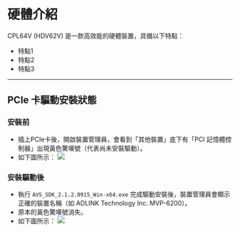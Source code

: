# 硬體介紹

CPL64V (HDV62V) 是一款高效能的硬體裝置，具備以下特點：
- 特點1
- 特點2
- 特點3

---

## PCIe 卡驅動安裝狀態

### 安裝前
- 插上PCIe卡後，開啟裝置管理員，會看到「其他裝置」底下有「PCI 記憶體控制器」出現黃色驚嘆號（代表尚未安裝驅動）。
- 如下圖所示：
  ![](/CPL64V/images/Image1.png)

### 安裝驅動後
- 執行 `AVS_SDK_2.1.2.0915_Win-x64.exe` 完成驅動安裝後，裝置管理員會顯示正確的裝置名稱（如 ADLINK Technology Inc. MVP-6200）。
- 原本的黃色驚嘆號消失。
- 如下圖所示：
  ![](/CPL64V/images/Image2.png)
